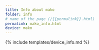 ```yaml
---
title: Info about mako
folder: info
# name of the page (/{{permalink}}.html)
permalink: mako_info.html
device: mako
---
```

{% include templates/device_info.md %}
